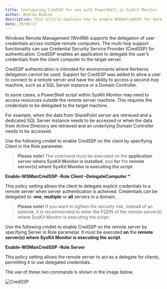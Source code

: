```yaml
---
title: Configuring CredSSP for use with PowerShell in SysKit Monitor 
author: Andrea Budisa
description: This article explains how to enable WSManCredSSP for more advanced PowerShell scripts to work in SysKit Monitor.
date: 29/06/17
---
```

Windows Remote Management (WinRM) supports the delegation of user credentials across multiple remote computers. The multi-hop support functionality can use Credential Security Service Provider (CredSSP) for authentication. CredSSP enables an application to delegate the user’s credentials from the client computer to the target server.

CredSSP authentication is intended for environments where Kerberos delegation cannot be used. Support for CredSSP was added to allow a user to connect to a remote server and have the ability to access a second-hop machine, such as a SQL Server instance or a Domain Controller.

In some cases, a PowerShell script within SysKit Monitor may need to access resources outside the remote server machine. This requires the credentials to be delegated to the target machine.

For example, when the data from SharePoint server are retrieved and a dedicated SQL Server instance needs to be accessed or when the data from Active Directory are retrieved and an underlying Domain Controller needs to be accessed.

Use the following cmdlet to enable CredSSP on the client by specifying Client in the Role parameter.

> __Please note!__ The command must be executed on the __application server where SysKit Monitor is installed__, and __for__ the __remote server(s) where SysKit Monitor is executing the script__. 

__Enable-WSManCredSSP -Role Client –DelegateComputer *__

This policy setting allows the client to delegate explicit credentials to a remote server when server authentication is achieved. Credentials can be delegated to: __one__, __multiple__ or __all__ servers in a domain.

> __Please note!__ If you want to tighten the security risk, instead of an asterisk, it is recommended to enter the FQDN of the remote server(s) where SysKit Monitor is executing the script.

Use the following cmdlet to enable CredSSP on the remote server by specifying Server in Role parametar. It must be executed __on__ the __remote server(s) where SysKit Monitor is executing the script__.

__Enable-WSManCredSSP -Role Server__

This policy setting allows the remote server to act as a delegate for clients, permitting it to use delegated credentials.

The use of these two commands is shown in the image below.

![CredSSP](#img/CredSSPcommands.png)